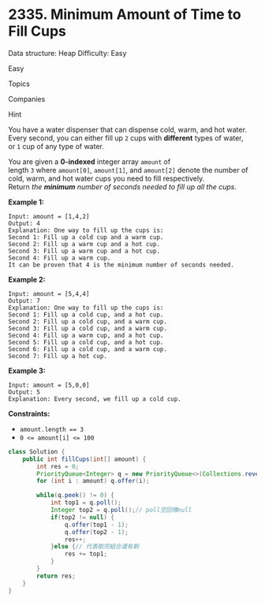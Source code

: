 # 2335. Minimum Amount of Time to Fill Cups

Data structure: Heap
Difficulty: Easy

Easy

Topics

Companies

Hint

You have a water dispenser that can dispense cold, warm, and hot water. Every second, you can either fill up `2` cups with **different** types of water, or `1` cup of any type of water.

You are given a **0-indexed** integer array `amount` of length `3` where `amount[0]`, `amount[1]`, and `amount[2]` denote the number of cold, warm, and hot water cups you need to fill respectively. Return *the **minimum** number of seconds needed to fill up all the cups*.

**Example 1:**

```
Input: amount = [1,4,2]
Output: 4
Explanation: One way to fill up the cups is:
Second 1: Fill up a cold cup and a warm cup.
Second 2: Fill up a warm cup and a hot cup.
Second 3: Fill up a warm cup and a hot cup.
Second 4: Fill up a warm cup.
It can be proven that 4 is the minimum number of seconds needed.

```

**Example 2:**

```
Input: amount = [5,4,4]
Output: 7
Explanation: One way to fill up the cups is:
Second 1: Fill up a cold cup, and a hot cup.
Second 2: Fill up a cold cup, and a warm cup.
Second 3: Fill up a cold cup, and a warm cup.
Second 4: Fill up a warm cup, and a hot cup.
Second 5: Fill up a cold cup, and a hot cup.
Second 6: Fill up a cold cup, and a warm cup.
Second 7: Fill up a hot cup.

```

**Example 3:**

```
Input: amount = [5,0,0]
Output: 5
Explanation: Every second, we fill up a cold cup.

```

**Constraints:**

- `amount.length == 3`
- `0 <= amount[i] <= 100`

```java
class Solution {
    public int fillCups(int[] amount) {
        int res = 0;
        PriorityQueue<Integer> q = new PriorityQueue<>(Collections.reverseOrder());// 讓最多的彼此一起處理
        for (int i : amount) q.offer(i);

        while(q.peek() != 0) {
            int top1 = q.poll();
            Integer top2 = q.poll();// poll空回傳null
            if(top2 != null) {
                q.offer(top1 - 1);
                q.offer(top2 - 1);
                res++;
            }else {// 代表取完組合還有剩
                res += top1;
            }
        }
        return res;
    }
}
```